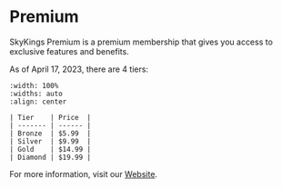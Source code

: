 # Premium

SkyKings Premium is a premium membership that gives you access to exclusive features and benefits.

As of April 17, 2023, there are 4 tiers:

```{table}
:width: 100%
:widths: auto
:align: center

| Tier    | Price  |
| ------- | ------ |
| Bronze  | $5.99  | 
| Silver  | $9.99  | 
| Gold    | $14.99 |
| Diamond | $19.99 |
```

For more information, visit our [Website](https://skykings.net/premium).